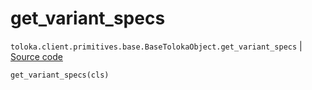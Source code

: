 # get_variant_specs
`toloka.client.primitives.base.BaseTolokaObject.get_variant_specs` | [Source code](https://github.com/Toloka/toloka-kit/blob/v1.1.4/src/client/primitives/base.py#L247)

```python
get_variant_specs(cls)
```

